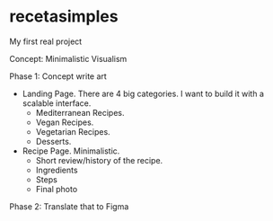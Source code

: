 # recetasimples
My first real project

Concept: Minimalistic Visualism

Phase 1:
Concept write art
- Landing Page. There are 4 big categories. I want to build it with a scalable interface.
  - Mediterranean Recipes.
  - Vegan Recipes.
  - Vegetarian Recipes.
  - Desserts.
- Recipe Page. Minimalistic.
  - Short review/history of the recipe.
  - Ingredients
  - Steps
  - Final photo 

Phase 2: 
Translate that to Figma
